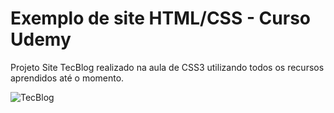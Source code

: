 <h1>Exemplo de site HTML/CSS - Curso Udemy</h1>
<p>Projeto Site TecBlog realizado na aula de CSS3 utilizando todos os recursos aprendidos até o momento.</p>

![TecBlog](https://user-images.githubusercontent.com/86434261/177593554-d653649b-45d8-4580-a2b8-160401abb619.png)
